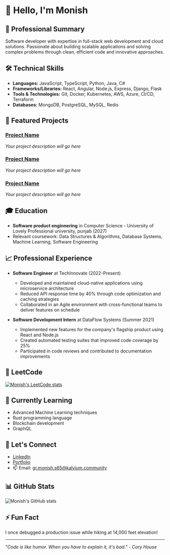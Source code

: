 # 👋 Hello, I'm Monish

## 💼 Professional Summary
Software developer with expertise in full-stack web development and cloud solutions. Passionate about building scalable applications and solving complex problems through clean, efficient code and innovative approaches.

## 🛠️ Technical Skills
- **Languages:** JavaScript, TypeScript, Python, Java, C#
- **Frameworks/Libraries:** React, Angular, Node.js, Express, Django, Flask
- **Tools & Technologies:** Git, Docker, Kubernetes, AWS, Azure, CI/CD, Terraform
- **Databases:** MongoDB, PostgreSQL, MySQL, Redis

## 🚀 Featured Projects
### [Project Name](link-to-repo)
*Your project description will go here*

### [Project Name](link-to-repo)
*Your project description will go here*

### [Project Name](link-to-repo)
*Your project description will go here*

## 🎓 Education
- **Software product enginnering** in Computer Science - University of Lovely Professional university, punjab (2027)
- Relevant coursework: Data Structures & Algorithms, Database Systems, Machine Learning, Software Engineering

## 📈 Professional Experience
- **Software Engineer** at TechInnovate (2022-Present)
  - Developed and maintained cloud-native applications using microservice architecture
  - Reduced API response time by 40% through code optimization and caching strategies
  - Collaborated in an Agile environment with cross-functional teams to deliver features on schedule

- **Software Development Intern** at DataFlow Systems (Summer 2021)
  - Implemented new features for the company's flagship product using React and Node.js
  - Created automated testing suites that improved code coverage by 25%
  - Participated in code reviews and contributed to documentation improvements

## 🧩 LeetCode
[![Monish's LeetCode stats](https://leetcard.jacoblin.cool/Monish892?theme=dark&font=Baloo%202&ext=contest)](https://leetcode.com/Monish892/)

## 🌱 Currently Learning
- Advanced Machine Learning techniques
- Rust programming language
- Blockchain development
- GraphQL

## 💬 Let's Connect
- [LinkedIn](https://linkedin.com/in/monish-developer)
- [Portfolio](https://monish-dev.io)
- 📫 Email: gr.monish.s65@kalvium.community

## 📊 GitHub Stats
![Monish's GitHub stats](https://github-readme-stats.vercel.app/api?username=Monish892&show_icons=true&theme=radical)

## ⚡ Fun Fact
I once debugged a production issue while hiking at 14,000 feet elevation!

---
*"Code is like humor. When you have to explain it, it's bad." - Cory House*
